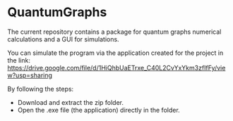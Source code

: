 # QuantumGraphs

The current repository contains a package for quantum graphs numerical calculations and a GUI for simulations.

You can simulate the program via the application created for the project in the link:
https://drive.google.com/file/d/1HiQhbUaETrxe_C40L2CvYxYkm3zfIfFy/view?usp=sharing

By following the steps:

- Download and extract the zip folder.
- Open the .exe file (the application) directly in the folder.
